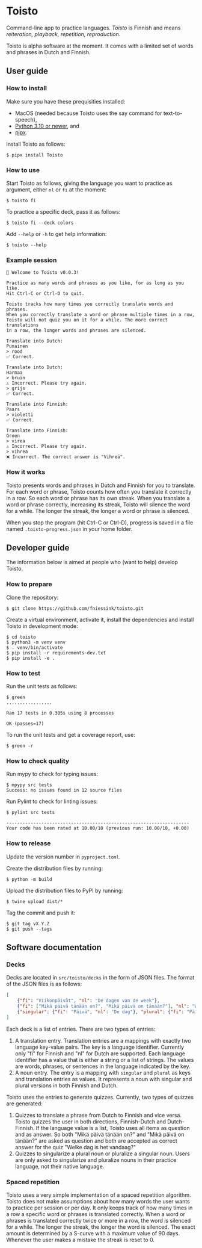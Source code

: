# Toisto

Command-line app to practice languages. *Toisto* is Finnish and means *reiteration, playback, repetition, reproduction*.

Toisto is alpha software at the moment. It comes with a limited set of words and phrases in Dutch and Finnish.

## User guide

### How to install

Make sure you have these prequisities installed:

- MacOS (needed because Toisto uses the say command for text-to-speech),
- [Python 3.10 or newer](https://python.org), and
- [pipx](https://pypa.github.io/pipx/).

Install Toisto as follows:

```console
$ pipx install Toisto
```

### How to use

Start Toisto as follows, giving the language you want to practice as argument, either `nl` or `fi` at the moment:

```console
$ toisto fi
```

To practice a specific deck, pass it as follows:

```console
$ toisto fi --deck colors
```

Add `--help` or `-h` to get help information:

```console
$ toisto --help
```

### Example session

```console
👋 Welcome to Toisto v0.0.3!

Practice as many words and phrases as you like, for as long as you like.
Hit Ctrl-C or Ctrl-D to quit.

Toisto tracks how many times you correctly translate words and phrases.
When you correctly translate a word or phrase multiple times in a row,
Toisto will not quiz you on it for a while. The more correct translations
in a row, the longer words and phrases are silenced.

Translate into Dutch:
Punainen
> rood
✅ Correct.

Translate into Dutch:
Harmaa
> bruin
⚠️ Incorrect. Please try again.
> grijs
✅ Correct.

Translate into Finnish:
Paars
> violetti
✅ Correct.

Translate into Finnish:
Groen
> virea
⚠️ Incorrect. Please try again.
> vihrea
❌ Incorrect. The correct answer is "Vihreä".
```

### How it works

Toisto presents words and phrases in Dutch and Finnish for you to translate. For each word or phrase, Toisto counts how often you translate it correctly in a row. So each word or phrase has its own streak. When you translate a word or phrase correctly, increasing its streak, Toisto will silence the word for a while. The longer the streak, the longer a word or phrase is silenced.

When you stop the program (hit Ctrl-C or Ctrl-D), progress is saved in a file named `.toisto-progress.json` in your home folder.

## Developer guide

The information below is aimed at people who (want to help) develop Toisto.

### How to prepare

Clone the repository:

```console
$ git clone https://github.com/fniessink/toisto.git
```

Create a virtual environment, activate it, install the dependencies and install Toisto in development mode:

```console
$ cd toisto
$ python3 -m venv venv
$ . venv/bin/activate
$ pip install -r requirements-dev.txt
$ pip install -e .
```

### How to test

Run the unit tests as follows:

```console
$ green
.................

Ran 17 tests in 0.305s using 8 processes

OK (passes=17)
```

To run the unit tests and get a coverage report, use:

```console
$ green -r
```

### How to check quality

Run mypy to check for typing issues:

```console
$ mpypy src tests
Success: no issues found in 12 source files
```

Run Pylint to check for linting issues:

```console
$ pylint src tests

--------------------------------------------------------------------
Your code has been rated at 10.00/10 (previous run: 10.00/10, +0.00)
```

### How to release

Update the version number in `pyproject.toml`.

Create the distribution files by running:

```console
$ python -m build
```

Upload the distribution files to PyPI by running:

```console
$ twine upload dist/*
```

Tag the commit and push it:

```console
$ git tag vX.Y.Z
$ git push --tags
```

## Software documentation

### Decks

Decks are located in `src/toisto/decks` in the form of JSON files. The format of the JSON files is as follows:

```json
[
    {"fi": "Viikonpäivät", "nl": "De dagen van de week"},
    {"fi": ["Mikä päivä tänään on?", "Mikä päivä on tänään?"], "nl": "Welke dag is het vandaag?"}
    {"singular": {"fi": "Päivä", "nl": "De dag"}, "plural": {"fi": "Päivät", "nl": "De dagen"}},
]
```

Each deck is a list of entries. There are two types of entries:
1. A translation entry. Translation entries are a mappings with exactly two language key-value pairs. The key is a language identifier. Currently only "fi" for Finnish and "nl" for Dutch are supported. Each language identifier has a value that is either a string or a list of strings. The values are words, phrases, or sentences in the language indicated by the key.
2. A noun entry. The entry is a mapping with `singular` and `plural` as keys and translation entries as values. It represents a noun with singular and plural versions in both Finnish and Dutch.

Toisto uses the entries to generate quizzes. Currently, two types of quizzes are generated:
1. Quizzes to translate a phrase from Dutch to Finnish and vice versa. Toisto quizzes the user in both directions, Finnish-Dutch and Dutch-Finnish. If the language value is a list, Toisto uses all items as question and as answer. So both "Mikä päivä tänään on?" and "Mikä päivä on tänään?" are asked as question and both are accepted as correct answer for the quiz "Welke dag is het vandaag?"
2. Quizzes to singularize a plural noun or pluralize a singular noun. Users are only asked to singularize and pluralize nouns in their practice language, not their native language.

### Spaced repetition

Toisto uses a very simple implementation of a spaced repetition algorithm. Toisto does not make assumptions about how many words the user wants to practice per session or per day. It only keeps track of how many times in a row a specific word or phrases is translated correctly. When a word or phrases is translated correctly twice or more in a row, the word is silenced for a while. The longer the streak, the longer the word is silenced. The exact amount is determined by a S-curve with a maximum value of 90 days. Whenever the user makes a mistake the streak is reset to 0.
